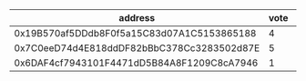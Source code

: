 address|vote|timestamp|signature
---|---|---|---
0x19B570af5DDdb8F0f5a15C83d07A1C5153865188|4|1608650239|0x823f5d86372f4096e98cfdbe8c1b96970d18b1e8d0885a702e2cc5fe04c6d3a70801393577448685605f821dbc47ad80f47f9cabf9a90bff23601fa3780d682c1c
0x7C0eeD74d4E818ddDF82bBbC378Cc3283502d87E|5|1608653282|0x342a6734c59f20446e398b1b8310020e0091a59bca70c29170d80252d7acf8de7fcf71017fc44c315e5e0eac6d2bb705660be2bad0ea75e852e31d75f27f4d6a1b
0x6DAF4cf7943101F4471dD5B84A8F1209C8cA7946|1|1608653690|0xd23c3bcd413df676d576a83f49f26330a9ca750c60ab27feed312f9982ea80b66edf884c34f54490c6fb2eef7ee0cc101c0497a85711bf0b6c9c71fdb9fe563c1b